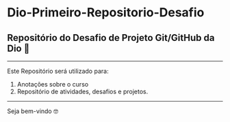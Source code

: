 # Dio-Primeiro-Repositorio-Desafio
## Repositório do Desafio de Projeto Git/GitHub da Dio 🖖
--- 
Este Repositório será utilizado para:
1. Anotações sobre o curso
2. Repositório de atividades, desafios e projetos.
---
Seja bem-vindo 🤓
